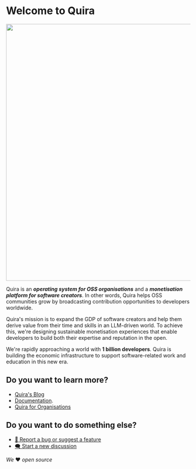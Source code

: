 # Welcome to Quira

<p align="center">
<img src="https://github.com/quira-org/.github/blob/main/profile/readme_img.png" data-canonical-src="[https://gyazo.com/eb5c5741b6a9a16c692170a41a49c858.png](https://github.com/quira-org/.github/blob/main/profile/readme_img.png)" width="700"/>
</p>

Quira is an _**operating system for OSS organisations**_ and a _**monetisation platform for software creators**_. In other words, Quira helps OSS communities grow by broadcasting contribution opportunities to developers worldwide.

Quira's mission is to expand the GDP of software creators and help them derive value from their time and skills in an LLM-driven world. To achieve this, we're designing sustainable monetisation experiences that enable developers to build both their expertise and reputation in the open.

We're rapidly approaching a world with **1 billion developers**. Quira is building the economic infrastructure to support software-related work and education in this new era.

## Do you want to learn more?

- [Quira's Blog](https://quira.sh/blog)
- [Documentation](https://docs.quira.sh).
- [Quira for Organisations](https://orgs.quira.sh/)

## Do you want to do something else?

- [🐛 Report a bug or suggest a feature](https://github.com/quira-org/headquarters/issues/new/choose)
- [🗨️ Start a new discussion](https://github.com/orgs/quira-org/discussions)


_We_ ❤️  _open source_
